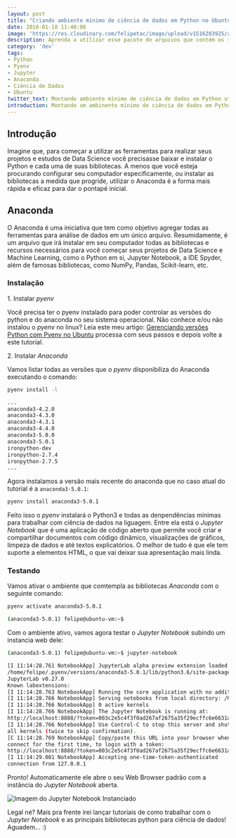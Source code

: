 ```yaml
---
layout: post
title: "Criando ambiente mínimo de ciência de dados em Python no Ubuntu"
date: 2018-01-18 11:40:08
image: 'https://res.cloudinary.com/felipetac/image/upload/v1516283925/anaconda-min_rvrejw.png'
description: Aprenda a utilizar esse pacote de arquivos que contém os itens essenciais de todo Cientista de Dados
category: 'dev'
tags:
- Python
- Pyenv
- Jupyter
- Anaconda
- Ciência de Dados
- Ubuntu
twitter_text: Montando ambiente mínimo de ciência de dados em Python utilizando Anaconda
introduction: Montando um ambinente mínimo de ciência de dados em Python e Jupyter Notebook utilizando Anaconda 
---
```


## Introdução
 
Imagine que, para começar a utilizar as ferramentas para realizar seus projetos e estudos de Data Science você precisasse baixar e instalar o Python e cada uma de suas bibliotecas. A menos que você esteja procurando configurar seu computador especificamente, ou instalar as bibliotecas a medida que progride, utilizar o Anaconda é a forma mais rápida e eficaz para dar o pontapé inicial.

## Anaconda

O Anaconda é uma iniciativa que tem como objetivo agregar todas as ferramentas para análise de dados em um único arquivo. Resumidamente, é um arquivo que irá instalar em seu computador todas as bibliotecas e recursos necessários para você começar seus projetos de Data Science e Machine Learning, como o Python em si, Jupyter Notebook, a IDE Spyder, além de famosas bibliotecas, como NumPy, Pandas, Scikit-learn, etc.

### Instalação

1\. Instalar _pyenv_

Você precisa ter o pyenv instalado para poder controlar as versões do python e do anaconda no seu sistema operacional. Não conhece e/ou não instalou o _pyenv_ no linux? Leia este meu artigo: [Gerenciando versões Python com Pyenv no Ubuntu](/gerenciando-versões-python-com-pyenv-no-ubuntu/) processa com seus passos e depois volte a este tutorial.

2\. Instalar _Anaconda_

Vamos listar todas as versões que o _pyenv_ disponibiliza do Anaconda executando o comando:

```bash
pyenv install -l

...
anaconda3-4.2.0
anaconda3-4.3.0
anaconda3-4.3.1
anaconda3-4.4.0
anaconda3-5.0.0
anaconda3-5.0.1
ironpython-dev
ironpython-2.7.4
ironpython-2.7.5
...
```

Agora instalamos a versão mais recente do anaconda que no caso atual do tutorial é a ```anaconda3-5.0.1```:

```bash
pyenv install anaconda3-5.0.1
```

Feito isso o _pyenv_ instalará o Python3 e todas as denpendências mínimas para trabalhar com ciência de dados na liguagem. Entre ela está o _Jupyter Notebook_ que é uma aplicação de código aberto que permite você criar e compartilhar documentos com código dinâmico, visualizações de gráficos, limpeza de dados e até textos explicatórios. O melhor de tudo é que ele tem suporte a elementos HTML, o que vai deixar sua apresentação mais linda.

### Testando

Vamos ativar o ambiente que comtempla as bibliotecas _Anaconda_ com o seguinte comando:

```bash
pyenv activate anaconda3-5.0.1

(anaconda3-5.0.1) felipe@ubuntu-vm:~$
```

Com o ambiente ativo, vamos agora testar o _Jupyter Notebook_ subindo um instancia web dele:

```bash
(anaconda3-5.0.1) felipe@ubuntu-vm:~$ jupyter-notebook

[I 11:14:28.761 NotebookApp] JupyterLab alpha preview extension loaded from 
/home/felipe/.pyenv/versions/anaconda3-5.0.1/lib/python3.6/site-packages/jupyterlab
JupyterLab v0.27.0
Known labextensions:
[I 11:14:28.763 NotebookApp] Running the core application with no additional extensions or settings
[I 11:14:28.766 NotebookApp] Serving notebooks from local directory: /home/felipe
[I 11:14:28.766 NotebookApp] 0 active kernels 
[I 11:14:28.766 NotebookApp] The Jupyter Notebook is running at: 
http://localhost:8888/?token=003c2e5c4f3f0ad267af2675a35f29ecffc6e6631ab3a345
[I 11:14:28.766 NotebookApp] Use Control-C to stop this server and shut down 
all kernels (twice to skip confirmation).
[C 11:14:28.769 NotebookApp] Copy/paste this URL into your browser when you 
connect for the first time, to login with a token: 
http://localhost:8888/?token=003c2e5c4f3f0ad267af2675a35f29ecffc6e6631ab3a345
[I 11:14:29.081 NotebookApp] Accepting one-time-token-authenticated 
connection from 127.0.0.1
```

Pronto! Automaticamente ele abre o seu Web Browser padrão com a instância do _Jupyter Notebook_ aberta.

![Imagem do Jupyter Notebook Instanciado](https://res.cloudinary.com/felipetac/image/upload/v1516282621/jupyter-notebook-min_qitphg.png)

Legal né? Mais pra frente irei lançar tutoriais de como trabalhar com o _Jupyter Notebook_ e as principais bibliotecas python para ciência de dados! Aguadem... :)